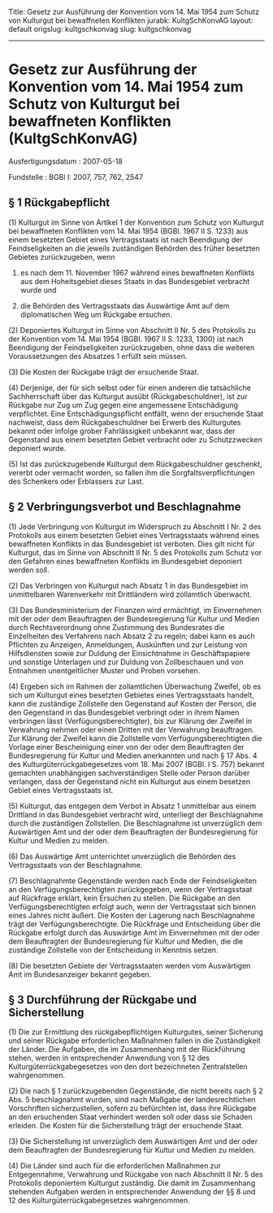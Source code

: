 Title: Gesetz zur Ausführung der Konvention vom 14. Mai 1954 zum Schutz von Kulturgut
  bei bewaffneten Konflikten
jurabk: KultgSchKonvAG
layout: default
origslug: kultgschkonvag
slug: kultgschkonvag

---

# Gesetz zur Ausführung der Konvention vom 14. Mai 1954 zum Schutz von Kulturgut bei bewaffneten Konflikten (KultgSchKonvAG)

Ausfertigungsdatum
:   2007-05-18

Fundstelle
:   BGBl I: 2007, 757, 762, 2547


## § 1 Rückgabepflicht

(1) Kulturgut im Sinne von Artikel 1 der Konvention zum Schutz von
Kulturgut bei bewaffneten Konflikten vom 14. Mai 1954 (BGBl. 1967 II
S. 1233) aus einem besetzten Gebiet eines Vertragsstaats ist nach
Beendigung der Feindseligkeiten an die jeweils zuständigen Behörden
des früher besetzten Gebietes zurückzugeben, wenn

1.  es nach dem 11. November 1967 während eines bewaffneten Konflikts aus
    dem Hoheitsgebiet dieses Staats in das Bundesgebiet verbracht wurde
    und


2.  die Behörden des Vertragsstaats das Auswärtige Amt auf dem
    diplomatischen Weg um Rückgabe ersuchen.




(2) Deponiertes Kulturgut im Sinne von Abschnitt II Nr. 5 des
Protokolls zu der Konvention vom 14. Mai 1954 (BGBl. 1967 II S. 1233,
1300) ist nach Beendigung der Feindseligkeiten zurückzugeben, ohne
dass die weiteren Voraussetzungen des Absatzes 1 erfüllt sein müssen.

(3) Die Kosten der Rückgabe trägt der ersuchende Staat.

(4) Derjenige, der für sich selbst oder für einen anderen die
tatsächliche Sachherrschaft über das Kulturgut ausübt
(Rückgabeschuldner), ist zur Rückgabe nur Zug um Zug gegen eine
angemessene Entschädigung verpflichtet. Eine Entschädigungspflicht
entfällt, wenn der ersuchende Staat nachweist, dass dem
Rückgabeschuldner bei Erwerb des Kulturgutes bekannt oder infolge
grober Fahrlässigkeit unbekannt war, dass der Gegenstand aus einem
besetzten Gebiet verbracht oder zu Schutzzwecken deponiert wurde.

(5) Ist das zurückzugebende Kulturgut dem Rückgabeschuldner geschenkt,
vererbt oder vermacht worden, so fallen ihm die
Sorgfaltsverpflichtungen des Schenkers oder Erblassers zur Last.


## § 2 Verbringungsverbot und Beschlagnahme

(1) Jede Verbringung von Kulturgut im Widerspruch zu Abschnitt I Nr. 2
des Protokolls aus einem besetzten Gebiet eines Vertragsstaats während
eines bewaffneten Konflikts in das Bundesgebiet ist verboten. Dies
gilt nicht für Kulturgut, das im Sinne von Abschnitt II Nr. 5 des
Protokolls zum Schutz vor den Gefahren eines bewaffneten Konflikts im
Bundesgebiet deponiert werden soll.

(2) Das Verbringen von Kulturgut nach Absatz 1 in das Bundesgebiet im
unmittelbaren Warenverkehr mit Drittländern wird zollamtlich
überwacht.

(3) Das Bundesministerium der Finanzen wird ermächtigt, im
Einvernehmen mit der oder dem Beauftragten der Bundesregierung für
Kultur und Medien durch Rechtsverordnung ohne Zustimmung des
Bundesrates die Einzelheiten des Verfahrens nach Absatz 2 zu regeln;
dabei kann es auch Pflichten zu Anzeigen, Anmeldungen, Auskünften und
zur Leistung von Hilfsdiensten sowie zur Duldung der Einsichtnahme in
Geschäftspapiere und sonstige Unterlagen und zur Duldung von
Zollbeschauen und von Entnahmen unentgeltlicher Muster und Proben
vorsehen.

(4) Ergeben sich im Rahmen der zollamtlichen Überwachung Zweifel, ob
es sich um Kulturgut eines besetzten Gebietes eines Vertragsstaats
handelt, kann die zuständige Zollstelle den Gegenstand auf Kosten der
Person, die den Gegenstand in das Bundesgebiet verbringt oder in ihrem
Namen verbringen lässt (Verfügungsberechtigter), bis zur Klärung der
Zweifel in Verwahrung nehmen oder einen Dritten mit der Verwahrung
beauftragen. Zur Klärung der Zweifel kann die Zollstelle vom
Verfügungsberechtigten die Vorlage einer Bescheinigung einer von der
oder dem Beauftragten der Bundesregierung für Kultur und Medien
anerkannten und nach § 17 Abs. 4 des Kulturgüterrückgabegesetzes vom
18\. Mai 2007 (BGBl. I S. 757) bekannt gemachten unabhängigen
sachverständigen Stelle oder Person darüber verlangen, dass der
Gegenstand nicht ein Kulturgut aus einem besetzen Gebiet eines
Vertragsstaats ist.

(5) Kulturgut, das entgegen dem Verbot in Absatz 1 unmittelbar aus
einem Drittland in das Bundesgebiet verbracht wird, unterliegt der
Beschlagnahme durch die zuständigen Zollstellen. Die Beschlagnahme ist
unverzüglich dem Auswärtigen Amt und der oder dem Beauftragten der
Bundesregierung für Kultur und Medien zu melden.

(6) Das Auswärtige Amt unterrichtet unverzüglich die Behörden des
Vertragsstaats von der Beschlagnahme.

(7) Beschlagnahmte Gegenstände werden nach Ende der Feindseligkeiten
an den Verfügungsberechtigten zurückgegeben, wenn der Vertragsstaat
auf Rückfrage erklärt, kein Ersuchen zu stellen. Die Rückgabe an den
Verfügungsberechtigten erfolgt auch, wenn der Vertragsstaat sich
binnen eines Jahres nicht äußert. Die Kosten der Lagerung nach
Beschlagnahme trägt der Verfügungsberechtigte. Die Rückfrage und
Entscheidung über die Rückgabe erfolgt durch das Auswärtige Amt im
Einvernehmen mit der oder dem Beauftragten der Bundesregierung für
Kultur und Medien, die die zuständige Zollstelle von der Entscheidung
in Kenntnis setzen.

(8) Die besetzten Gebiete der Vertragsstaaten werden vom Auswärtigen
Amt im Bundesanzeiger bekannt gegeben.


## § 3 Durchführung der Rückgabe und Sicherstellung

(1) Die zur Ermittlung des rückgabepflichtigen Kulturgutes, seiner
Sicherung und seiner Rückgabe erforderlichen Maßnahmen fallen in die
Zuständigkeit der Länder. Die Aufgaben, die im Zusammenhang mit der
Rückführung stehen, werden in entsprechender Anwendung von § 12 des
Kulturgüterrückgabegesetzes von den dort bezeichneten Zentralstellen
wahrgenommen.

(2) Die nach § 1 zurückzugebenden Gegenstände, die nicht bereits nach
§ 2 Abs. 5 beschlagnahmt wurden, sind nach Maßgabe der
landesrechtlichen Vorschriften sicherzustellen, sofern zu befürchten
ist, dass ihre Rückgabe an den ersuchenden Staat verhindert werden
soll oder dass sie Schaden erleiden. Die Kosten für die Sicherstellung
trägt der ersuchende Staat.

(3) Die Sicherstellung ist unverzüglich dem Auswärtigen Amt und der
oder dem Beauftragten der Bundesregierung für Kultur und Medien zu
melden.

(4) Die Länder sind auch für die erforderlichen Maßnahmen zur
Entgegennahme, Verwahrung und Rückgabe von nach Abschnitt II Nr. 5 des
Protokolls deponiertem Kulturgut zuständig. Die damit im Zusammenhang
stehenden Aufgaben werden in entsprechender Anwendung der §§ 8 und 12
des Kulturgüterrückgabegesetzes wahrgenommen.


